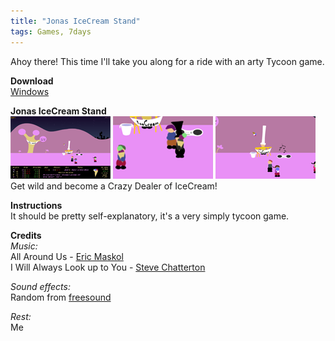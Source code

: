 ```yaml
---
title: "Jonas IceCream Stand"
tags: Games, 7days
---
```


Ahoy there! This time I'll take you along for a ride with an arty Tycoon game.

**Download**  
[Windows](#)

**Jonas IceCream Stand**  
![](/images/games/thumbs/ice3.png)
![](/images/games/thumbs/ice1.png)
![](/images/games/thumbs/ice2.png)   
Get wild and become a Crazy Dealer of IceCream!

**Instructions**  
It should be pretty self-explanatory, it's a very simply tycoon game.

**Credits**   
*Music:*  
All Around Us - [Eric Maskol](http://ericmaskol.com/)  
I Will Always Look up to You - [Steve Chatterton](http://www.stevechatterton.com/)

*Sound effects:*  
Random from [freesound](http://www.freesound.org/)

*Rest:*  
Me

